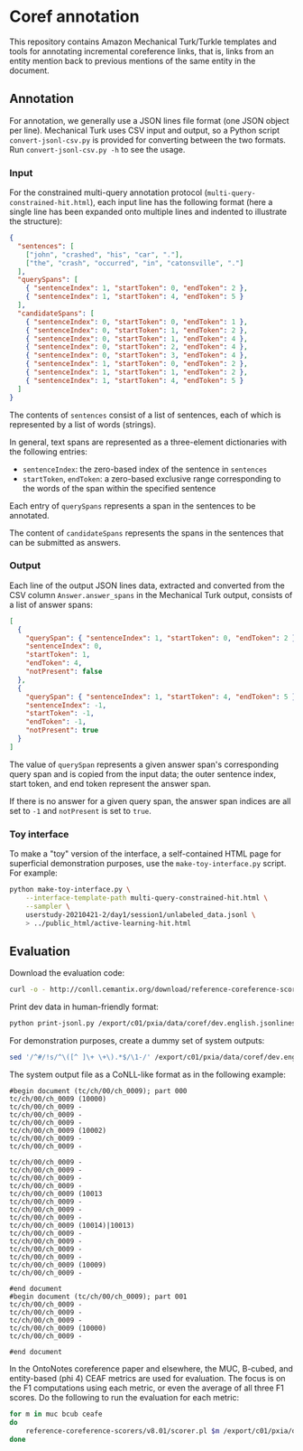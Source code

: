 # Coref annotation

This repository contains Amazon Mechanical Turk/Turkle templates and tools for annotating incremental coreference links, that is, links from an entity mention back to previous mentions of the same entity in the document.

## Annotation

For annotation, we generally use a JSON lines file format (one JSON object per line).  Mechanical Turk uses CSV input and output, so a Python script `convert-jsonl-csv.py` is provided for converting between the two formats.  Run `convert-jsonl-csv.py -h` to see the usage.

### Input

For the constrained multi-query annotation protocol (`multi-query-constrained-hit.html`), each input line has the following format (here a single line has been expanded onto multiple lines and indented to illustrate the structure):

```json
{
  "sentences": [
    ["john", "crashed", "his", "car", "."],
    ["the", "crash", "occurred", "in", "catonsville", "."]
  ],
  "querySpans": [
    { "sentenceIndex": 1, "startToken": 0, "endToken": 2 },
    { "sentenceIndex": 1, "startToken": 4, "endToken": 5 }
  ],
  "candidateSpans": [
    { "sentenceIndex": 0, "startToken": 0, "endToken": 1 },
    { "sentenceIndex": 0, "startToken": 1, "endToken": 2 },
    { "sentenceIndex": 0, "startToken": 1, "endToken": 4 },
    { "sentenceIndex": 0, "startToken": 2, "endToken": 4 },
    { "sentenceIndex": 0, "startToken": 3, "endToken": 4 },
    { "sentenceIndex": 1, "startToken": 0, "endToken": 2 },
    { "sentenceIndex": 1, "startToken": 1, "endToken": 2 },
    { "sentenceIndex": 1, "startToken": 4, "endToken": 5 }
  ]
}
```

The contents of `sentences` consist of a list of sentences, each of which is represented by a list of words (strings).

In general, text spans are represented as a three-element dictionaries with the following entries:

* `sentenceIndex`: the zero-based index of the sentence in `sentences`
* `startToken`, `endToken`: a zero-based exclusive range corresponding to the words of the span within the specified sentence 

Each entry of `querySpans` represents a span in the sentences to be annotated.

The content of `candidateSpans` represents the spans in the sentences that can be submitted as answers.

### Output

Each line of the output JSON lines data, extracted and converted from the CSV column `Answer.answer_spans` in the Mechanical Turk output, consists of a list of answer spans:

```json
[
  {
    "querySpan": { "sentenceIndex": 1, "startToken": 0, "endToken": 2 },
    "sentenceIndex": 0,
    "startToken": 1,
    "endToken": 4,
    "notPresent": false
  },
  {
    "querySpan": { "sentenceIndex": 1, "startToken": 4, "endToken": 5 },
    "sentenceIndex": -1,
    "startToken": -1,
    "endToken": -1,
    "notPresent": true
  }
]
```

The value of `querySpan` represents a given answer span's corresponding query span and is copied from the input data; the outer sentence index, start token, and end token represent the answer span.

If there is no answer for a given query span, the answer span indices are all set to `-1` and `notPresent` is set to `true`.

### Toy interface

To make a "toy" version of the interface, a self-contained HTML page for superficial demonstration purposes, use the `make-toy-interface.py` script.  For example:

```bash
python make-toy-interface.py \
    --interface-template-path multi-query-constrained-hit.html \
    --sampler \
    userstudy-20210421-2/day1/session1/unlabeled_data.jsonl \
    > ../public_html/active-learning-hit.html
```

## Evaluation

Download the evaluation code:

```bash
curl -o - http://conll.cemantix.org/download/reference-coreference-scorers.v8.01.tar.gz | tar -xz
```

Print dev data in human-friendly format:

```bash
python print-jsonl.py /export/c01/pxia/data/coref/dev.english.jsonlines
```

For demonstration purposes, create a dummy set of system outputs:

```bash
sed '/^#/!s/^\([^ ]\+ \+\).*$/\1-/' /export/c01/pxia/data/coref/dev.english.v4_gold_conll > predictions.conll
```

The system output file as a CoNLL-like format as in the following example:

```
#begin document (tc/ch/00/ch_0009); part 000
tc/ch/00/ch_0009 (10000)
tc/ch/00/ch_0009 -
tc/ch/00/ch_0009 -
tc/ch/00/ch_0009 -
tc/ch/00/ch_0009 (10002)
tc/ch/00/ch_0009 -
tc/ch/00/ch_0009 -

tc/ch/00/ch_0009 -
tc/ch/00/ch_0009 -
tc/ch/00/ch_0009 -
tc/ch/00/ch_0009 -
tc/ch/00/ch_0009 (10013
tc/ch/00/ch_0009 -
tc/ch/00/ch_0009 -
tc/ch/00/ch_0009 -
tc/ch/00/ch_0009 (10014)|10013)
tc/ch/00/ch_0009 -
tc/ch/00/ch_0009 -
tc/ch/00/ch_0009 -
tc/ch/00/ch_0009 -
tc/ch/00/ch_0009 (10009)
tc/ch/00/ch_0009 -

#end document
#begin document (tc/ch/00/ch_0009); part 001
tc/ch/00/ch_0009 -
tc/ch/00/ch_0009 -
tc/ch/00/ch_0009 -
tc/ch/00/ch_0009 (10000)
tc/ch/00/ch_0009 -

#end document
```

In the OntoNotes coreference paper and elsewhere, the MUC, B-cubed, and entity-based (phi 4) CEAF metrics are used for evaluation.  The focus is on the F1 computations using each metric, or even the average of all three F1 scores.  Do the following to run the evaluation for each metric:

```bash
for m in muc bcub ceafe
do
    reference-coreference-scorers/v8.01/scorer.pl $m /export/c01/pxia/data/coref/dev.english.v4_gold_conll predictions.conll
done
```

